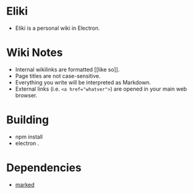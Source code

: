 # Eliki

* Eliki is a personal wiki in Electron.

# Wiki Notes

* Internal wikilinks are formatted [[like so]].
* Page titles are not case-sensitive.
* Everything you write will be interpreted as Markdown.
* External links (i.e. `<a href="whatver">`) are opened in your main web browser.

# Building

* npm install
* electron .

# Dependencies

* [marked](https://www.npmjs.com/package/marked)
